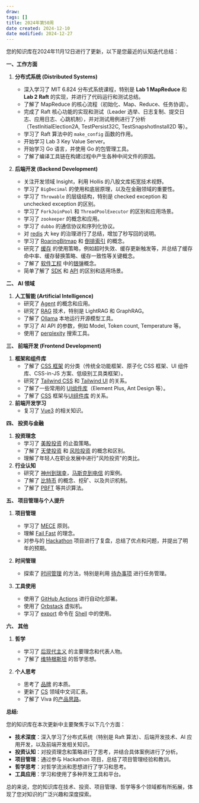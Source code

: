 ```yaml
---
draw:
tags: []
title: 2024年第50周
date created: 2024-12-10
date modified: 2024-12-27
---
```


您的知识库在2024年11月12日进行了更新，以下是您最近的认知迭代总结：

**一、工作方面**

1. **分布式系统 (Distributed Systems)**
    - 深入学习了 MIT 6.824 分布式系统课程，特别是 **Lab 1 MapReduce** 和 **Lab 2 Raft** 的实现，并进行了代码运行和测试总结。
    - 了解了 MapReduce 的核心流程（初始化、Map、Reduce、任务协调）。
    - 完成了 Raft 核心功能的实现和测试（Leader 选举、日志复制、提交日志、应用日志、心跳机制），并对测试用例进行了分析（TestInitialElection2A, TestPersist32C, TestSnapshotInstall2D 等）。
    - 学习了 Raft 算法中的 `make_config` 函数的作用。
    - 开始学习 Lab 3 Key Value Server。
    - 开始学习 Go 语言，并使用 Go 的包管理工具。
    - 了解了编译工具链在构建过程中产生各种中间文件的原因。

2. **后端开发 (Backend Development)**
    - 关注开发领域 Insight，利用 Hollis 的八股文库拓宽技术视野。
    - 学习了 `BigDecimal` 的使用和底层原理，以及在金融领域的重要性。
    - 学习了 `Throwable` 的层级结构，特别是 checked exception 和 unchecked exception 的区别。
    - 学习了 `ForkJoinPool` 和 `ThreadPoolExecutor` 的区别和应用场景。
    - 学习了 `zookeeper` 的概念和应用。
    - 学习了 `dubbo` 的通信协议和序列化协议。
    - 对 [redis](redis.md) 大 key 的治理进行了总结，增加了秒写回的说明。
    - 学习了 [RoaringBitmap](RoaringBitmap.md) 和 [倒排索引](倒排索引.md) 的概念。
    - 研究了 [缓存](缓存.md) 的使用策略，例如超时失效、缓存更新触发等，并总结了缓存命中率、缓存替换策略、缓存一致性等关键概念。
    - 了解了 [软件工程](软件工程.md) 中的[银弹](银弹.md)概念。
    - 简单了解了 [SDK](SDK.md) 和 [API](API.md) 的区别和适用场景。

**二、 AI 领域**

1. **人工智能 (Artificial Intelligence)**
    - 研究了 [Agent](Agent.md) 的概念和应用。
    - 研究了 [RAG](RAG.md) 技术，特别是 LightRAG 和 GraphRAG。
    - 了解了 [Ollama](Ollama.md) 本地运行开源模型工具。
    - 学习了 AI API 的参数，例如 Model, Token count, Temperature 等。
    - 使用了 [perplexity](perplexity.md) 搜索工具。

**三、 前端开发 (Frontend Development)**

1. **框架和组件库**
    - 了解了 [CSS 框架](CSS%20框架.md) 的分类（传统全功能框架、原子化 CSS 框架、UI 组件库、CSS-in-JS 方案、低级别工具类框架）。
    - 研究了 [Tailwind CSS](Tailwind%20CSS.md) 和 [Tailwind UI](Tailwind%20UI.md) 的关系。
    - 了解了一些常用的 [UI组件库](UI组件库.md)（Element Plus, Ant Design 等）。
    - 了解了 [CSS](CSS.md) 框架与[UI组件库](UI组件库.md) 的关系。
2. **前端开发学习**
    - 复习了 [Vue3](Vue3@.md) 的相关知识。

**四、 投资与金融**

1. **投资理念**
    - 学习了 [美股投资](美股投资/@美股投资.md) 的止盈策略。
    - 了解了 [天使投资](天使投资.md) 和 [风险投资](风险投资.md) 的概念和区别。
    - 理解了年轻人在职业发展中进行"风险投资"的类比。
2. **行业认知**
    - 研究了 [神州到瑞幸](神州到瑞幸.md)，[马斯克到电信](马斯克到电信.md) 的案例。
    - 了解了 [比特币](比特币突破%2010%20万美金.md) 的概念、挖矿、以及共识机制。
    - 了解了 [PBFT](PBFT.md) 等共识算法。

**五、 项目管理与个人提升**

1. **项目管理**
    - 学习了 [MECE](2%20第二大脑/2%20飞轮/2%20认知系统/智慧/MECE.md) 原则。
    - 理解 [Fail Fast](失败越快，成功越快.md) 的理念。
    - 对参与的 [Hackathon](Hackathon.md) 项目进行了复盘，总结了优点和问题，并提出了明年的预期。

2. **时间管理**
    - 探索了 [时间管理](时间管理.md) 的方法，特别是利用 [待办事项](待办事项.md) 进行任务管理。

3. **工具使用**
    - 使用了 [GitHub Actions](GitHub%20Actions.md) 进行自动化部署。
    - 使用了 [Orbstack](Orbstack.md) 虚拟机。
    - 学习了 [export](export.md) 命令在 [Shell](Shell.md) 中的使用。

**六、 其他**

1. **哲学**
    - 学习了 [后现代主义](后现代主义.md) 的主要理念和代表人物。
    - 了解了 [维特根斯坦](维特根斯坦.md) 的哲学思想。

2. **个人思考**
    - 思考了 [品牌](品牌.md) 的本质。
    - 更新了 [CS](CS@.md) 领域中文词汇表。
    - 了解了 Viva 的[产品思路](Viva$.md)。

**总结:**

您的知识库在本次更新中主要聚焦于以下几个方面：

- **技术深度**：深入学习了分布式系统（特别是 Raft 算法）、后端开发技术、AI 应用开发，以及前端开发相关知识。
- **投资认知**：对投资理念和策略进行了思考，并结合具体案例进行了分析。
- **项目管理**：通过参与 Hackathon 项目，总结了项目管理经验和教训。
- **哲学思考**：对哲学流派和思想进行了学习和思考。
- **工具应用**：学习和使用了多种开发工具和平台。

总的来说，您的知识库在技术、投资、项目管理、哲学等多个领域都有所拓展，体现了您对知识的广泛兴趣和深度探索。
